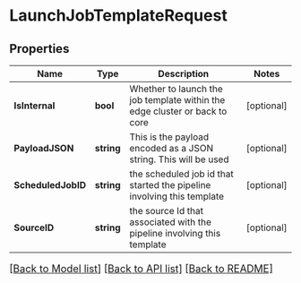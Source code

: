 # LaunchJobTemplateRequest

## Properties

Name | Type | Description | Notes
------------ | ------------- | ------------- | -------------
**IsInternal** | **bool** | Whether to launch the job template within the edge cluster or back to core | [optional] 
**PayloadJSON** | **string** | This is the payload encoded as a JSON string.  This will be used | [optional] 
**ScheduledJobID** | **string** | the scheduled job id that started the pipeline involving this template | [optional] 
**SourceID** | **string** | the source Id that associated with the pipeline involving this template | [optional] 

[[Back to Model list]](../README.md#documentation-for-models) [[Back to API list]](../README.md#documentation-for-api-endpoints) [[Back to README]](../README.md)

<style>
     p, ul, ol, li { font-size: 18px !important;}
</style>


